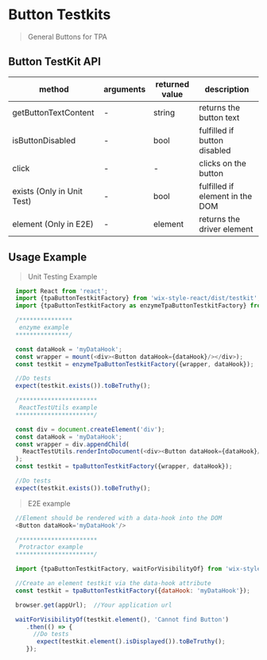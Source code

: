 # Button Testkits

> General Buttons for TPA

## Button TestKit API

| method | arguments | returned value | description |
|--------|-----------|----------------|-------------|
| getButtonTextContent | - | string | returns the button text |
| isButtonDisabled | - | bool | fulfilled if button disabled |
| click | - | - | clicks on the button |
| exists (Only in Unit Test) | - | bool | fulfilled if element in the DOM |
| element (Only in E2E) | - | element | returns the driver element |

## Usage Example

> Unit Testing Example
```javascript
  import React from 'react';
  import {tpaButtonTestkitFactory} from 'wix-style-react/dist/testkit';
  import {tpaButtonTestkitFactory as enzymeTpaButtonTestkitFactory} from 'wix-style-react/dist/testkit/enzyme';

  /***************
   enzyme example
  ***************/

  const dataHook = 'myDataHook';
  const wrapper = mount(<div><Button dataHook={dataHook}/></div>);
  const testkit = enzymeTpaButtonTestkitFactory({wrapper, dataHook});

  //Do tests
  expect(testkit.exists()).toBeTruthy();

  /**********************
   ReactTestUtils example
  **********************/

  const div = document.createElement('div');
  const dataHook = 'myDataHook';
  const wrapper = div.appendChild(
    ReactTestUtils.renderIntoDocument(<div><Button dataHook={dataHook}/></div>, {dataHook})
  );
  const testkit = tpaButtonTestkitFactory({wrapper, dataHook});

  //Do tests
  expect(testkit.exists()).toBeTruthy();
```


> E2E example
```javascript
  //Element should be rendered with a data-hook into the DOM
  <Button dataHook='myDataHook'/>

  /**********************
   Protractor example
  **********************/

  import {tpaButtonTestkitFactory, waitForVisibilityOf} from 'wix-style-react/dist/testkit/protractor';

  //Create an element testkit via the data-hook attribute
  const testkit = tpaButtonTestkitFactory({dataHook: 'myDataHook'});

  browser.get(appUrl);  //Your application url

  waitForVisibilityOf(testkit.element(), 'Cannot find Button')
     .then(() => {
       //Do tests
        expect(testkit.element().isDisplayed()).toBeTruthy();
     });
```
